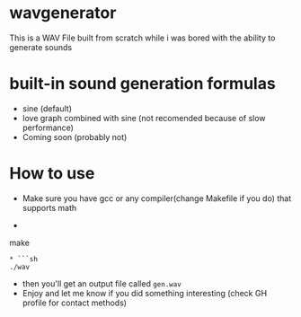 # wavgenerator
This is a WAV File built from scratch while i was bored with the ability to generate sounds
# built-in sound generation formulas
* sine (default)
* love graph combined with sine (not recomended because of slow performance)
* Coming soon (probably not)
# How to use
* Make sure you have gcc or any compiler(change Makefile if you do) that supports math
* ```sh
make
```
* ```sh
./wav
```
* then you'll get an output file called ```gen.wav```
* Enjoy and let me know if you did something interesting (check GH profile for contact methods)
